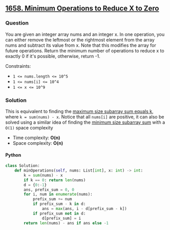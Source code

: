 ## **[1658. Minimum Operations to Reduce X to Zero](https://leetcode.com/problems/minimum-operations-to-reduce-x-to-zero/)**

### Question
You are given an integer array nums and an integer x. In one operation, you can either remove the leftmost or the rightmost element from the array nums and subtract its value from x. Note that this modifies the array for future operations. Return the minimum number of operations to reduce x to exactly 0 if it's possible, otherwise, return -1.

Constraints:
- `1 <= nums.length <= 10^5`
- `1 <= nums[i] <= 10^4`
- `1 <= x <= 10^9`

### Solution
This is equivalent to finding the [maximum size subarray sum equals k](https://github.com/doudou-h/doudou-h.github.io/blob/main/leetcode/325.%20Maximum%20Size%20Subarray%20Sum%20Equals%20k.md), where `k = sum(nums) - x`. Notice that all `nums[i]` are positive, it can also be solved using a similar idea of finding the [minimum size subarray sum](https://github.com/doudou-h/doudou-h.github.io/blob/main/leetcode/209.%20Minimum%20Size%20Subarray%20Sum.md) with a `O(1)` space complexity

- Time complexity: **O(n)**
- Space complexity: **O(n)**

#### Python
```python
class Solution:
    def minOperations(self, nums: List[int], x: int) -> int:
        k = sum(nums) - x
        if k == 0: return len(nums)
        d = {0:-1}
        ans, prefix_sum = 0, 0
        for i, num in enumerate(nums):
            prefix_sum += num
            if prefix_sum - k in d:
                ans = max(ans, i - d[prefix_sum - k])
            if prefix_sum not in d:
                d[prefix_sum] = i
        return len(nums) - ans if ans else -1
```
